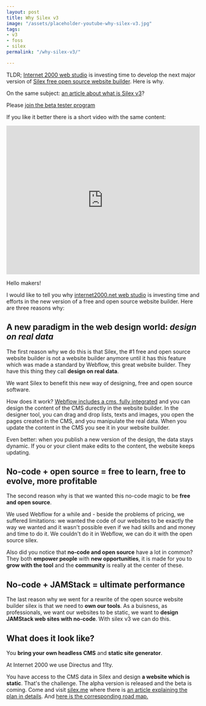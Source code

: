 ```yaml
---
layout: post
title: Why Silex v3
image: "/assets/placeholder-youtube-why-silex-v3.jpg"
tags:
- v3
- foss
- silex
permalink: "/why-silex-v3/"

---
```

TLDR; [Internet 2000 web studio](https://internet2000.net/ "eco-conception sites web") is investing time to develop the next major version of [Silex free open source website builder](https://www.silex.me/ "Silex no-code website builder"). Here is why. 

On the same subject: [an article about what is Silex v3](https://www.silexlabs.org/silex-v3-kickoff/ "About Silex v3")?

Please [join the beta tester program](https://mail-list.silexlabs.org/subscription/cemnfkaVrK?locale=en-US&source=youtube "Join Silex")

If you like it better there is a short video with the same content:

<iframe width="100%" height="388" src="https://www.youtube.com/embed/NSziMX_dYJE" title="YouTube video player" frameborder="0" allow="accelerometer; autoplay; clipboard-write; encrypted-media; gyroscope; picture-in-picture; web-share" allowfullscreen></iframe>

Hello makers!

I would like to tell you why [internet2000.net web studio](https://internet2000.net/ "Sites internet éco-conçus") is investing time and efforts in the new version of a free and open source website builder. Here are three reasons why:

## A new paradigm in the web design world: _design on real data_

The first reason why we do this is that Silex, the #1 free and open source website builder is not a website builder anymore until it has this feature which was made a standard by Webflow, this great website builder. They have this thing they call **design on real data**.

We want Silex to benefit this new way of designing, free and open source software. 

How does it work? [Webflow includes a cms, fully integrated](https://webflow.com/cms) and you can design the content of the CMS durectly in the website builder. In the designer tool, you can drag and drop lists, texts and images, you open the pages created in the CMS, and you manipulate the real data. When you update the content in the CMS you see it in your website builder.

Even better: when you publish a new version of the design, the data stays dynamic. If you or your client make edits to the content, the website keeps updating.

## No-code + open source = free to learn, free to evolve, more profitable

The second reason why is that we wanted this no-code magic to be **free and open source**. 

We used Webflow for a while and - beside the problems of pricing, we suffered limitations: we wanted the code of our websites to be exactly the way we wanted and it wasn't possible even if we had skills and and money and time to do it. We couldn't do it in Webflow, we can do it with the open source silex. 

Also did you notice that **no-code and open source**  have a lot in common? They both **empower people** with **new opportunities**, it is made for you to **grow with the tool** and the **community** is really at the center of these.

## No-code + JAMStack = ultimate performance

The last reason why we went for a rewrite of the open source website builder silex is that we need to **own our tools**. As a buisness, as professionals, we want our websites to be static, we want to **design JAMStack web sites with no-code**. With silex v3 we can do this.

## What does it look like?

You **bring your own headless CMS** and **static site generator**. 

At Internet 2000 we use Directus and 11ty. 

You have access to the CMS data in Silex and design **a website which is static**. That's the challenge. The alpha version is released and the beta is coming. Come and visit [silex.me](https://www.silex.me "Silex website") where there is [an article explaining the plan in details](). And [here is the corresponding road map.](https://github.com/orgs/silexlabs/projects/1/views/7 "Silex roadmap ")